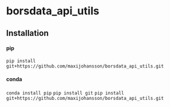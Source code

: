 # borsdata_api_utils
## Installation
#### pip
`pip install git+https://github.com/maxijohansson/borsdata_api_utils.git`
#### conda
`conda install pip`
`pip install git`
`pip install git+https://github.com/maxijohansson/borsdata_api_utils.git`

